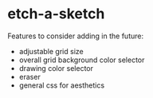 # etch-a-sketch

Features to consider adding in the future:
- adjustable grid size
- overall grid background color selector
- drawing color selector
- eraser
- general css for aesthetics